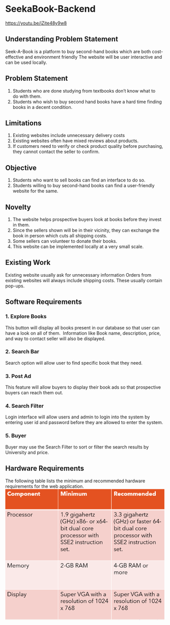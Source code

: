 # SeekaBook-Backend

https://youtu.be/jZite48y9w8

## Understanding Problem Statement
Seek-A-Book is a platform to buy second-hand books which are both cost-effective and environment friendly
The website will be user interactive and can be used locally.

## Problem Statement
1. Students who are done studying from textbooks don’t know what to do with them. 
2. Students who wish to buy second hand books have a hard time finding books in a decent condition.

## Limitations 

1. Existing websites include unnecessary delivery costs
2. Existing websites often have mixed reviews about products.
3. If customers need to verify or check product quality before purchasing, they cannot contact the seller to confirm. 

## Objective
1. Students who want to sell books can find an interface to do so.
2. Students willing to buy second-hand books can find a user-friendly website for the same.

## Novelty

1. The website helps prospective buyers look at books before they invest in them.
2. Since the sellers shown will be in their vicinity, they can exchange the book in person which cuts all shipping costs.
3. Some sellers can volunteer to donate their books.
4. This website can be implemented locally at a very small scale.

## Existing Work

Existing website usually ask for unnecessary information
Orders from existing websites will always include shipping costs.
These usually contain pop-ups.

## Software Requirements
### 1. Explore Books
 This button will display all books present in our database so that user can have a look on all of them.
 Information like Book name, description, price, and way to contact seller will also be displayed.
### 2. Search Bar
  Search option will allow user to find specific book that they need.
### 3. Post Ad
  This feature will allow buyers to display their book ads so that prospective buyers can reach them out.
### 4. Search Filter
  Login interface will allow users and admin to login into the system by entering user id and password before they are allowed to enter the system.
### 5. Buyer
Buyer may use the Search Filter to sort or filter the search results by University and price.

## Hardware Requirements
The following table lists the minimum and recommended hardware requirements for the web application.
<img src = "images_README/hardware_Requirements.PNG" alt = "Hardware Requirements" width = "500" />











